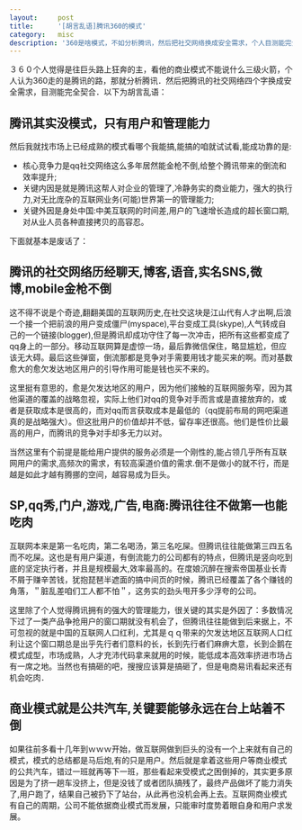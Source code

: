```yaml
---
layout:     post
title:      '[胡言乱语]腾讯360的模式'
category:   misc
description: '360是啥模式，不如分析腾讯，然后把社交网络换成安全需求，个人目测能完全契合．其实这个模式就是没模式，只有用户和管理能力．腾讯的核心竞争力是社交网络的渠道价值带来的成本消减，关键内因当然还是人的管理，关键外因是中国相比美国的时间差，中国的互联网人口红利。'
---
```


３６０个人觉得是往巨头路上狂奔的主，看他的商业模式不能说什么三级火箭，个人认为360走的是腾讯的路，那就分析腾讯．然后把腾讯的社交网络四个字换成安全需求，目测能完全契合．以下为胡言乱语：

## 腾讯其实没模式，只有用户和管理能力

然后我就找市场上已经成熟的模式看哪个我能搞,能搞的咱就试试看,能成功靠的是:

- 核心竞争力是qq社交网络这么多年居然能金枪不倒,给整个腾讯带来的倒流和效率提升;
- 关键内因是就是腾讯这帮人对企业的管理了,冷静务实的商业能力，强大的执行力,对无比庞杂的互联网业务(可能)世界第一的管理能力;
- 关键外因是身处中国:中美互联网的时间差,用户的飞速增长造成的超长窗口期,对从业人员各种直接拷贝的高容忍。

下面就基本是废话了：

## 腾讯的社交网络历经聊天,博客,语音,实名SNS,微博,mobile金枪不倒

这不得不说是个奇迹,翻翻美国的互联网历史,在社交这块是江山代有人才出啊,后浪一个接一个把前浪的用户变成僵尸(myspace),平台变成工具(skype),人气转成自己的一个链接(blogger),但是腾讯却成功守住了每一次冲击，把所有这些都变成了qq身上的一部分。移动互联网算是虚惊一场，最后靠微信保住，略显尴尬，但应该无大碍。最后这些弹窗，倒流那都是竞争对手需要用钱才能买来的啊。而对基数愈大的愈欠发达地区用户的引导作用可能是钱也买不来的。

这里挺有意思的，愈是欠发达地区的用户，因为他们接触的互联网服务窄，因为其他渠道的覆盖的战略忽视，实际上他们对qq的竞争对手而言或是直接放弃的，或者是获取成本是很高的，而对qq而言获取成本是最低的（qq提前布局的网吧渠道真的是战略强大）。但这批用户的价值却并不低，留存率还很高。他们是性价比最高的用户，而腾讯的竞争对手却多无力以对。

当然这里有个前提是能给用户提供的服务必须是一个刚性的,能占领几乎所有互联网用户的需求,高频次的需求，有较高渠道价值的需求.倒不是做小的就不行，而是越是如此才越有腾挪的空间，越容易成为巨头。

## SP,qq秀,门户,游戏,广告,电商:腾讯往往不做第一也能吃肉

互联网本来是第一名吃肉，第二名喝汤，第三名吃屎。但腾讯往往能做第三四五名而不吃屎。这也是有用户渠道，有倒流能力的公司都有的特点，但腾讯是竖向吃到底的坚定执行者，并且是规模最大,效率最高的。在度娘沉醉在搜索帝国基业长青不屑于赚辛苦钱，犹抱琵琶半遮面的搞中间页的时候，腾讯已经覆盖了各个赚钱的角落，＂脏乱差咱们工人都不怕＂，这务实的劲头甩开多少浮夸的公司。

这里除了个人觉得腾讯拥有的强大的管理能力，很关键的其实是外因了：多数情况下过了一类产品争抢用户的窗口期就没有机会了，但腾讯往往能做到后来据上，不可忽视的就是中国的互联网人口红利，尤其是ｑｑ带来的欠发达地区互联网人口红利让这个窗口期总是出乎先行者们意料的长，长到先行者们麻痹大意，长到企鹅在模式成型，市场成熟，人才充沛代码拿来就用的时候，能低成本高效率挤进市场占有一席之地。当然也有搞砸的吧，搜搜应该算是搞砸了，但是电商易讯看起来还有机会吃肉．


## 商业模式就是公共汽车,关键要能够永远在台上站着不倒

如果往前多看十几年到ｗｗｗ开始，做互联网做到巨头的没有一个上来就有自己的模式，模式的总结都是马后炮,有的只是用户。然后就是拿着这些用户等商业模式的公共汽车，错过一班就再等下一班，那些看起来受模式之困倒掉的，其实更多原因是为了挤一趟车没挤上，但是没钱了或者团队搞残了，最终产品做坏了能力消失了,用户跑了，结果自己被扔下了站台，从此再也没机会再上去。互联网商业模式有自己的周期，公司不能依据商业模式而发展，只能审时度势着眼自身和用户求发展。
